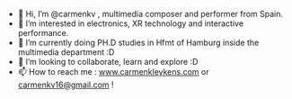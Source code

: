 - 👋 Hi, I’m @carmenkv , multimedia composer and performer from Spain.
- 👀 I’m interested in electronics, XR technology and interactive performance. 
- 🌱 I’m currently doing PH.D studies in Hfmt of Hamburg inside the multimedia department :D
- 💞️ I’m looking to collaborate, learn and explore :D
- 📫 How to reach me : www.carmenkleykens.com or carmenkv16@gmail.com ! 

<!---
carmenkv/carmenkv is a ✨ special ✨ repository because its `README.md` (this file) appears on your GitHub profile.
You can click the Preview link to take a look at your changes.
--->
